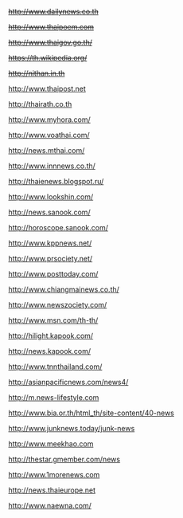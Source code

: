 ~~http://www.dailynews.co.th~~

~~http://www.thaipoem.com~~

~~http://www.thaigov.go.th/~~

~~https://th.wikipedia.org/~~

~~http://nithan.in.th~~

http://www.thaipost.net

http://thairath.co.th

http://www.myhora.com/

http://www.voathai.com/

http://news.mthai.com/

http://www.innnews.co.th/

http://thaienews.blogspot.ru/

http://www.lookshin.com/

http://news.sanook.com/

http://horoscope.sanook.com/

http://www.kppnews.net/

http://www.prsociety.net/

http://www.posttoday.com/

http://www.chiangmainews.co.th/

http://www.newszociety.com/

http://www.msn.com/th-th/

http://hilight.kapook.com/

http://news.kapook.com/

http://www.tnnthailand.com/

http://asianpacificnews.com/news4/

http://m.news-lifestyle.com

http://www.bia.or.th/html_th/site-content/40-news

http://www.junknews.today/junk-news

http://www.meekhao.com

http://thestar.gmember.com/news

http://www.1morenews.com

http://news.thaieurope.net

http://www.naewna.com/
